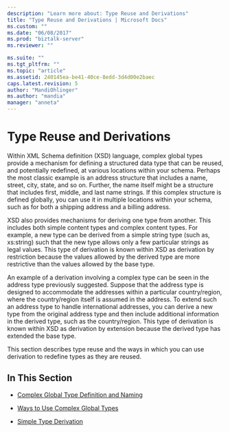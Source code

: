 ```yaml
---
description: "Learn more about: Type Reuse and Derivations"
title: "Type Reuse and Derivations | Microsoft Docs"
ms.custom: ""
ms.date: "06/08/2017"
ms.prod: "biztalk-server"
ms.reviewer: ""

ms.suite: ""
ms.tgt_pltfrm: ""
ms.topic: "article"
ms.assetid: 240145ea-be41-40ce-8edd-3d4d00e2baec
caps.latest.revision: 5
author: "MandiOhlinger"
ms.author: "mandia"
manager: "anneta"
---
```

# Type Reuse and Derivations
Within XML Schema definition (XSD) language, complex global types provide a mechanism for defining a structured data type that can be reused, and potentially redefined, at various locations within your schema. Perhaps the most classic example is an address structure that includes a name, street, city, state, and so on. Further, the name itself might be a structure that includes first, middle, and last name strings. If this complex structure is defined globally, you can use it in multiple locations within your schema, such as for both a shipping address and a billing address.  
  
 XSD also provides mechanisms for deriving one type from another. This includes both simple content types and complex content types. For example, a new type can be derived from a simple string type (such as, xs:string) such that the new type allows only a few particular strings as legal values. This type of derivation is known within XSD as derivation by restriction because the values allowed by the derived type are more restrictive than the values allowed by the base type.  
  
 An example of a derivation involving a complex type can be seen in the address type previously suggested. Suppose that the address type is designed to accommodate the addresses within a particular country/region, where the country/region itself is assumed in the address. To extend such an address type to handle international addresses, you can derive a new type from the original address type and then include additional information in the derived type, such as the country/region. This type of derivation is known within XSD as derivation by extension because the derived type has extended the base type.  
  
 This section describes type reuse and the ways in which you can use derivation to redefine types as they are reused.  
  
## In This Section  
  
-   [Complex Global Type Definition and Naming](../core/complex-global-type-definition-and-naming.md)  
  
-   [Ways to Use Complex Global Types](../core/ways-to-use-complex-global-types.md)  
  
-   [Simple Type Derivation](../core/simple-type-derivation.md)

